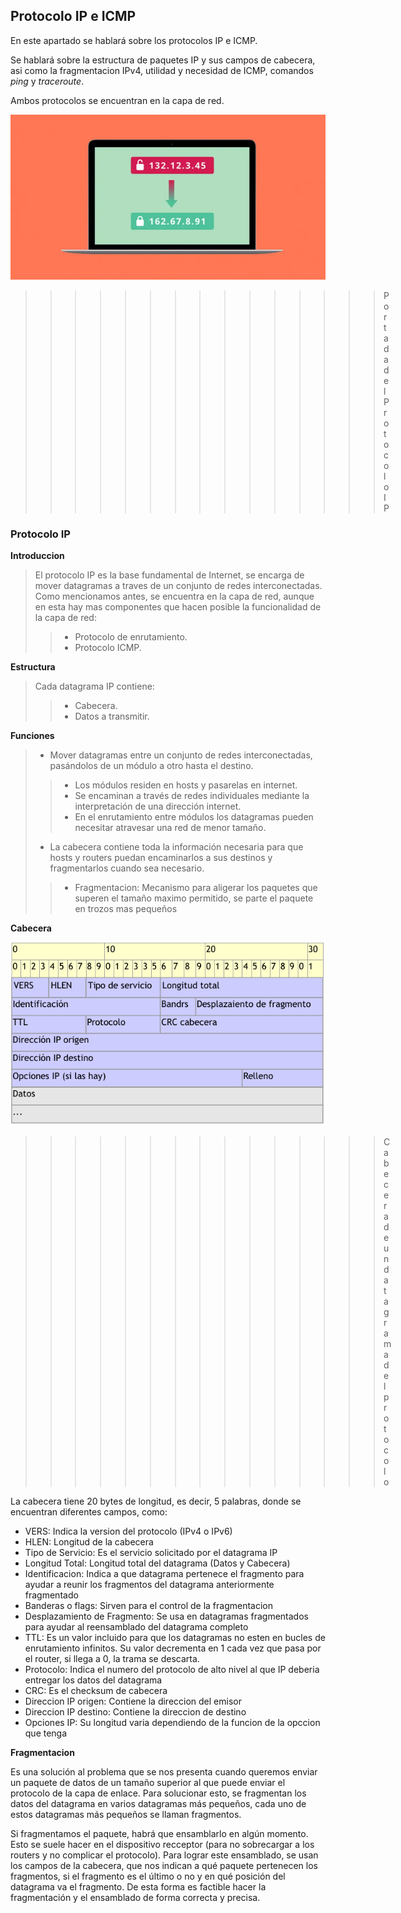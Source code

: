 ## Protocolo IP e ICMP
   En este apartado se hablará sobre los protocolos IP
   e ICMP. 
   
   Se hablará sobre la estructura de paquetes IP
   y sus campos de cabecera, asi como la fragmentacion IPv4, utilidad y 
   necesidad de ICMP, comandos *ping* y *traceroute*.

   Ambos protocolos se encuentran en la capa de red.

![IP portada](ip.webp "Portada IP")
>>>>>>>>>>>>>>>Portada del Protocolo IP

### Protocolo IP

**Introduccion**
> El protocolo IP es la base fundamental de Internet, se encarga de mover datagramas a traves de un conjunto de redes interconectadas.
> Como mencionamos antes, se encuentra en la capa de red, aunque en esta hay mas componentes que hacen posible la funcionalidad de la capa de red:
>> - Protocolo de enrutamiento.
>> - Protocolo ICMP.

**Estructura**
> Cada datagrama IP contiene:
>> - Cabecera.
>> - Datos a transmitir.

**Funciones**
> - Mover datagramas entre un conjunto de redes interconectadas, pasándolos de un módulo a otro hasta el destino.
>> - Los módulos residen en hosts y pasarelas en internet.
>> - Se encaminan a través de redes individuales mediante la interpretación de una dirección internet.
>> - En el enrutamiento entre módulos los datagramas pueden necesitar atravesar una red de menor tamaño.
> - La cabecera contiene toda la información necesaria para que hosts y routers puedan encaminarlos a sus destinos y fragmentarlos cuando sea necesario.
>> - Fragmentacion: Mecanismo para aligerar los paquetes que superen el tamaño maximo permitido, se parte el paquete en trozos mas pequeños

**Cabecera**

![IP cabecera](CabeceraIP.png "Portada IP")
>>>>>>>>>>>>>>>Cabecera de un datagrama del protocolo

La cabecera tiene 20 bytes de longitud, es decir, 5 palabras, donde se encuentran diferentes campos, como:

* VERS: Indica la version del protocolo (IPv4 o IPv6)
* HLEN: Longitud de la cabecera
* Tipo de Servicio: Es el servicio solicitado por el datagrama IP
* Longitud Total: Longitud total del datagrama (Datos y Cabecera)
* Identificacion: Indica a que datagrama pertenece el fragmento para ayudar a reunir los fragmentos del datagrama anteriormente fragmentado
* Banderas o flags: Sirven para el control de la fragmentacion
* Desplazamiento de Fragmento: Se usa en datagramas fragmentados para ayudar al reensamblado del datagrama completo
* TTL: Es un valor incluido para que los datagramas no esten en bucles de enrutamiento infinitos. Su valor decrementa en 1 cada vez que pasa por el router, si llega a 0, la trama se descarta.
* Protocolo: Indica el numero del protocolo de alto nivel al que IP deberia entregar los datos del datagrama
* CRC: Es el checksum de cabecera
* Direccion IP origen: Contiene la direccion del emisor
* Direccion IP destino: Contiene la direccion de destino
* Opciones IP: Su longitud varia dependiendo de la funcion de la opccion que tenga

**Fragmentacion**

Es una solución al problema que se nos presenta cuando queremos enviar un
paquete de datos de un tamaño superior al que puede enviar el protocolo de la capa
de enlace. Para solucionar esto, se fragmentan los datos del datagrama en varios datagramas más
pequeños, cada uno de estos datagramas más pequeños se llaman fragmentos.

Si fragmentamos el paquete, habrá que ensamblarlo en algún momento. Esto se suele hacer en el dispositivo recceptor (para no sobrecargar a los routers y no complicar el protocolo).
Para lograr este ensamblado, se usan los campos de la cabecera, que nos indican a
qué paquete pertenecen los fragmentos, si el fragmento es el último o no y en qué
posición del datagrama va el fragmento. De esta forma es factible hacer la
fragmentación y el ensamblado de forma correcta y precisa.